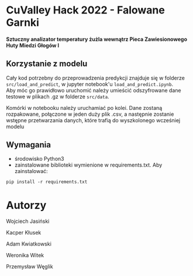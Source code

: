 # CuValley Hack 2022 - Falowane Garnki

#### Sztuczny analizator temperatury żużla wewnątrz Pieca Zawiesionowego Huty Miedzi Głogów I

## Korzystanie z modelu
Cały kod potrzebny do przeprowadzenia predykcji znajduje się w folderze `src/load_and_predict`, w jupyter notebook'u `load_and_predict.ipynb`.<br>
Aby móc go prawidłowo uruchomić należy umieścić odszyfrowane dane testowe w plikach .gz w folderze `src/data`.

Komórki w notebooku należy uruchamiać po kolei. Dane zostaną rozpakowane,
połączone w jeden duży plik .csv, a następnie zostanie wstępne
przetwarzania danych, które trafią do wyszkolonego wcześniej modelu

## Wymagania
- środowisko Python3
- zainstalowane biblioteki wymienione w requirements.txt. Aby zainstalować: 
```
pip install -r requirements.txt
```

 
# Autorzy
Wojciech Jasiński

Kacper Kłusek

Adam Kwiatkowski

Weronika Witek

Przemysław Węglik